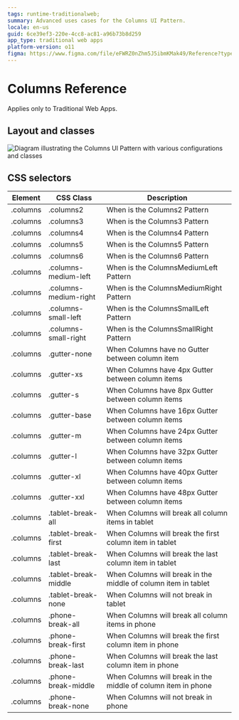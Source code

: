 ```yaml
---
tags: runtime-traditionalweb; 
summary: Advanced uses cases for the Columns UI Pattern.
locale: en-us
guid: 6ce39ef3-220e-4cc8-ac81-a96b73b8d259
app_type: traditional web apps
platform-version: o11
figma: https://www.figma.com/file/eFWRZ0nZhm5J5ibmKMak49/Reference?type=design&node-id=615%3A435&mode=design&t=Cx8ecjAITJrQMvRn-1
---
```


# Columns Reference

<div class="info" markdown="1">

Applies only to Traditional Web Apps.

</div>

## Layout and classes

![Diagram illustrating the Columns UI Pattern with various configurations and classes](images/columns-3-diag.png "Columns UI Pattern Diagram")

## CSS selectors

| **Element** |  **CSS Class** |  **Description**  |
| ---|---|---
| .columns | .columns2 |  When is the Columns2 Pattern  |
| .columns | .columns3 |  When is the Columns3 Pattern  |
| .columns | .columns4 |  When is the Columns4 Pattern  |
| .columns | .columns5 |  When is the Columns5 Pattern  |
| .columns | .columns6 |  When is the Columns6 Pattern  |
| .columns | .columns-medium-left |  When is the ColumnsMediumLeft Pattern  |
| .columns | .columns-medium-right |  When is the ColumnsMediumRight Pattern  |
| .columns | .columns-small-left |  When is the ColumnsSmallLeft Pattern  |
| .columns | .columns-small-right |  When is the ColumnsSmallRight Pattern  |
| .columns | .gutter-none | When Columns have no Gutter between column item |
| .columns | .gutter-xs | When Columns have 4px Gutter between column items |
| .columns | .gutter-s | When Columns have 8px Gutter between column items |
| .columns | .gutter-base | When Columns have 16px Gutter between column items |
| .columns | .gutter-m | When Columns have 24px Gutter between column items |
| .columns | .gutter-l | When Columns have 32px Gutter between column items |
| .columns | .gutter-xl | When Columns have 40px Gutter between column items |
| .columns | .gutter-xxl | When Columns have 48px Gutter between column items |
| .columns | .tablet-break-all | When Columns will break all column items in tablet |
| .columns | .tablet-break-first | When Columns will break the first column item in tablet |
| .columns | .tablet-break-last | When Columns will break the last column item in tablet |
| .columns | .tablet-break-middle | When Columns will break in the middle of column item in tablet |
| .columns | .tablet-break-none | When Columns will not break in tablet |
| .columns | .phone-break-all | When Columns will break all column items in phone |
| .columns | .phone-break-first | When Columns will break the first column item in phone |
| .columns | .phone-break-last | When Columns will break the last column item in phone |
| .columns | .phone-break-middle | When Columns will break in the middle of column item in phone |
| .columns | .phone-break-none | When Columns will not break in phone |


